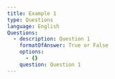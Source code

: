 ```yaml
---
title: Example 1
type: Questions
language: English
Questions:
  - description: Question 1
    formatOfAnswer: True or False
    options:
      - {}
    question: Question 1
---
```


